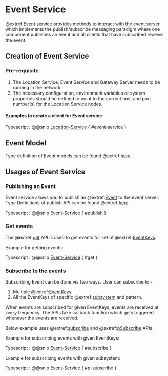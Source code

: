 # Event Service
@extref:[Event service](ts-docs:interfaces/clients.eventservice.html) provides methods to interact with the event server which implements the publish/subscribe messaging paradigm
where one component publishes an event and all clients that have subscribed receive the event.

## Creation of Event Service

### Pre-requisite

1. The Location Service, Event Service and Gateway Server needs to be running in the network
2. The necessary configuration, environment variables or system properties should be defined to point to the correct host and port number(s) for the Location Service nodes.

#### Examples to create a client for Event service

Typescript
: @@snip [Location-Service](../../../../../example/src/documentation/event/EventExample.ts) { #event-service }

## Event Model
 Type definition of Event models can be found @extref:[here](ts-docs:modules/models.html#event).


## Usages of Event Service

### Publishing an Event

Event service allows you to publish an @extref:[Event](ts-docs:modules/models.html#event) to the event server.
Type Definitions of publish API can be found @extref:[here](ts-docs:interfaces/clients.eventservice.html#publish).

Typescript
: @@snip [Event-Service](../../../../../example/src/documentation/event/EventExample.ts) { #publish }


### Get events

The @extref:[get](ts-docs:interfaces/clients.eventservice.html#get) API is used to get events for
set of @extref:[EventKeys](ts-docs:classes/models.eventkey.html).

Example for getting events:

Typescript
: @@snip [Event-Service](../../../../../example/src/documentation/event/EventExample.ts) { #get }

### Subscribe to the events
Subscribing Event can be done via two ways. User can subscribe to -

1. Multiple @extref:[EventKeys](ts-docs:classes/models.eventkey.html).
2. All the EventKeys of specific @extref:[subsystem](ts-docs:modules/models.html#subsystem) and pattern.

When events are subscribed for given EventKeys, events are received at `every` frequency.
The APIs take callback function which gets triggered whenever the events are received.

Below example uses @extref:[subscribe](ts-docs:interfaces/clients.eventservice.html#subscribe)
 and @extref:[pSubscribe](ts-docs:interfaces/clients.eventservice.html#psubscribe)
 APIs.

Example for subscribing events with given EventKeys:

Typescript
: @@snip [Event-Service](../../../../../example/src/documentation/event/EventExample.ts) { #subscribe }

Example for subscribing events with given subsystem:

Typescript
: @@snip [Event-Service](../../../../../example/src/documentation/event/EventExample.ts) { #p-subscribe }
